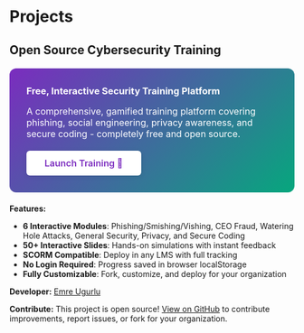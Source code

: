 # Projects

## Open Source Cybersecurity Training

<div style="background: linear-gradient(135deg, #7B2CBF 0%, #06A77D 100%); color: white; padding: 30px; border-radius: 12px; margin: 20px 0;">
  <h3 style="color: white; margin-top: 0;">Free, Interactive Security Training Platform</h3>
  <p style="font-size: 16px; margin-bottom: 20px;">A comprehensive, gamified training platform covering phishing, social engineering, privacy awareness, and secure coding - completely free and open source.</p>
  <div style="display: flex; gap: 15px; flex-wrap: wrap;">
    <a href="https://emreugurlu.github.io/open-security-training/cybersecurity-privacy-training-combined.html" target="_blank" rel="noopener noreferrer" style="background: white; color: #7B2CBF; padding: 12px 32px; border-radius: 6px; text-decoration: none; font-weight: 600; font-size: 16px; transition: all 0.3s ease; box-shadow: 0 2px 8px rgba(0,0,0,0.1);" onmouseover="this.style.transform='translateY(-2px)'; this.style.boxShadow='0 4px 12px rgba(123,44,191,0.3)';" onmouseout="this.style.transform='translateY(0)'; this.style.boxShadow='0 2px 8px rgba(0,0,0,0.1)';">Launch Training 🚀</a>
  </div>
</div>

**Features:**

- **6 Interactive Modules**: Phishing/Smishing/Vishing, CEO Fraud, Watering Hole Attacks, General Security, Privacy, and Secure Coding
- **50+ Interactive Slides**: Hands-on simulations with instant feedback
- **SCORM Compatible**: Deploy in any LMS with full tracking
- **No Login Required**: Progress saved in browser localStorage
- **Fully Customizable**: Fork, customize, and deploy for your organization

**Developer:** [Emre Ugurlu](https://www.linkedin.com/in/emre-ugurlu-48596b116/)

**Contribute:** This project is open source! [View on GitHub](https://github.com/emreugurlu/open-security-training) to contribute improvements, report issues, or fork for your organization.

